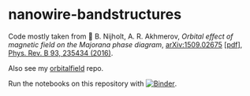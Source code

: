 # nanowire-bandstructures

Code mostly taken from :page_with_curl: B. Nijholt, A. R. Akhmerov, *Orbital effect of magnetic field on the Majorana phase diagram*, [arXiv:1509.02675](https://arxiv.org/abs/1509.02675) [[pdf](https://arxiv.org/pdf/1509.02675.pdf)], [Phys. Rev. B 93, 235434 (2016)](http://journals.aps.org/prb/abstract/10.1103/PhysRevB.93.235434).

Also see my [orbitalfield](https://github.com/basnijholt/orbitalfield) repo.

Run the notebooks on this repository with [![Binder](http://mybinder.org/badge.svg)](http://mybinder.org:/repo/basnijholt/nanowire-bandstructures).
